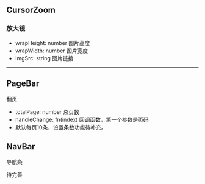 ## CursorZoom

### 放大镜

- wrapHeight: number 图片高度 
- wrapWidth: number 图片宽度
- imgSrc: string 图片链接

---

## PageBar

翻页

- totalPage: number 总页数
- handleChange: fn(index) 回调函数，第一个参数是页码
- 默认每页10条，设置条数功能待补充。


## NavBar

导航条

待完善
